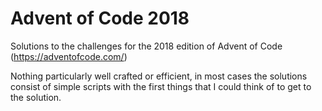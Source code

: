 # Advent of Code 2018
Solutions to the challenges for the 2018 edition of Advent of Code (https://adventofcode.com/)

Nothing particularly well crafted or efficient, in most cases the solutions consist of simple scripts with the first things that I could think of to get to the solution.
